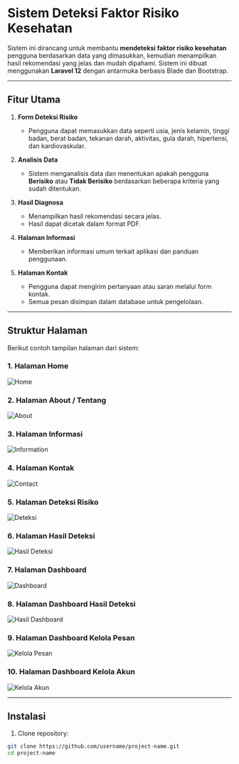 # Sistem Deteksi Faktor Risiko Kesehatan

Sistem ini dirancang untuk membantu **mendeteksi faktor risiko kesehatan** pengguna berdasarkan data yang dimasukkan, kemudian menampilkan hasil rekomendasi yang jelas dan mudah dipahami. Sistem ini dibuat menggunakan **Laravel 12** dengan antarmuka berbasis Blade dan Bootstrap.

---

## Fitur Utama

1. **Form Deteksi Risiko**
   - Pengguna dapat memasukkan data seperti usia, jenis kelamin, tinggi badan, berat badan, tekanan darah, aktivitas, gula darah, hipertensi, dan kardiovaskular.
   
2. **Analisis Data**
   - Sistem menganalisis data dan menentukan apakah pengguna **Berisiko** atau **Tidak Berisiko** berdasarkan beberapa kriteria yang sudah ditentukan.
   
3. **Hasil Diagnosa**
   - Menampilkan hasil rekomendasi secara jelas.
   - Hasil dapat dicetak dalam format PDF.
   
4. **Halaman Informasi**
   - Memberikan informasi umum terkait aplikasi dan panduan penggunaan.

5. **Halaman Kontak**
   - Pengguna dapat mengirim pertanyaan atau saran melalui form kontak.
   - Semua pesan disimpan dalam database untuk pengelolaan.

---

## Struktur Halaman

Berikut contoh tampilan halaman dari sistem:

### 1. Halaman Home
![Home](img/home.png)

### 2. Halaman About / Tentang
![About](img/about.png)

### 3. Halaman Informasi
![Information](img/information.png)

### 4. Halaman Kontak
![Contact](img/contact.png)

### 5. Halaman Deteksi Risiko
![Deteksi](img/deteksi.png)

### 6. Halaman Hasil Deteksi
![Hasil Deteksi](img/hasil.png)

### 7. Halaman Dashboard
![Dashboard](img/dashboard.png)

### 8. Halaman Dashboard Hasil Deteksi
![Hasil Dashboard](img/hasil-deteksi.png)

### 9. Halaman Dashboard Kelola Pesan
![Kelola Pesan](img/kelola-pesan.png)

### 10. Halaman Dashboard Kelola Akun
![Kelola Akun](img/kelola-akun.png)

---

## Instalasi

1. Clone repository:
```bash
git clone https://github.com/username/project-name.git
cd project-name
